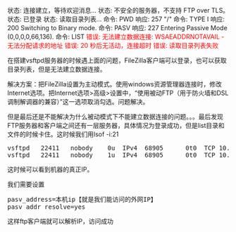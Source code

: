 状态: 连接建立，等待欢迎消息...
状态: 不安全的服务器，不支持 FTP over TLS。
状态: 已登录
状态: 读取目录列表...
命令: PWD
响应: 257 "/"
命令: TYPE I
响应: 200 Switching to Binary mode.
命令: PASV
响应: 227 Entering Passive Mode (0,0,0,0,66,136).
命令: LIST
<span style="color: #ff0000;">错误: 无法建立数据连接: WSAEADDRNOTAVAIL - 无法分配请求的地址</span>
<span style="color: #ff0000;">错误: 20 秒后无活动，连接超时</span>
<span style="color: #ff0000;">错误: 读取目录列表失败</span>

<!--more-->

在搭建vsftpd服务器的时候遇上面的问题，FileZilla客户端可以登录，也可以获取目录列表，但是无法建立数据连接。

解决方案：把FileZilla设置为主动模式。使用windows资源管理器连接时，修改Internet选项。把Internet选项&gt;高级&gt;设置中，“使用被动FTP（用于防火墙和DSL调制解调器的兼容）”这一选项取消勾选。问题解决。

但是最后还是不能解决为什么被动模式下不能建立数据连接的问题。。。最后发现FTP服务器和客户端之间还有一层服务器，具体情况为登录成功，但是list目录和文件的时候卡住。这时候我们用lsof -i:21
<pre>vsftpd   22411   nobody    0u  IPv4  68905      0t0  TCP 10.140.41.65:ftp-&gt;10.10.10.98:43380 (ESTABLISHED)
vsftpd   22411   nobody    1u  IPv4  68905      0t0  TCP 10.140.41.65:ftp-&gt;10.10.10.98:43380 (ESTABLISHED)</pre>
这时候可以看到机器的真正IP。

我们需要设置
<div class="cnblogs_code">
<pre>pasv_address=本机ip【就是我们能访问的外网IP】
pasv_addr_resolve=yes</pre>
</div>
这样ftp客户端就可以解析IP，访问成功

&nbsp;